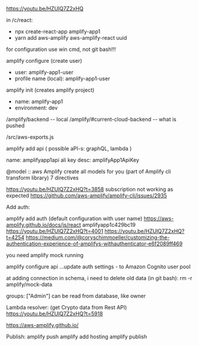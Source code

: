 https://youtu.be/HZUlQ7Z2xHQ

in /c/react:

- npx create-react-app amplify-app1
- yarn add aws-amplify aws-amplify-react uuid

for configuration use win cmd, not git bash!!!

amplify configure (create user)

- user: amplify-app1-user
- profile name (local): amplify-app1-user

amplify init (creates amplify project)

- name: amplify-app1
- environment: dev

/amplify/backend -- local
/amplify/#current-cloud-backend -- what is pushed

/src/aws-exports.js

amplify add api ( possible aPI-s: graphQL, lambda )

name: amplifyapp1api
ali key desc: amplifyApp1ApiKey

@model :: aws Amplify create all models for you (part of Amplify cli transform library)
7 directives

https://youtu.be/HZUlQ7Z2xHQ?t=3858
subscription not working as expected
https://github.com/aws-amplify/amplify-cli/issues/2935

Add auth:

amplify add auth (default configuration with user name)
https://aws-amplify.github.io/docs/js/react
amplifyapp1c429bc19
https://youtu.be/HZUlQ7Z2xHQ?t=4001
https://youtu.be/HZUlQ7Z2xHQ?t=4254
https://medium.com/@coryschimmoeller/customizing-the-authentication-experience-of-amplifys-withauthenticator-e6f2089ff469

you need amplify mock running

amplify configure api
...update auth settings - to Amazon Cognito user pool

at adding connection in schema, i need to delete old data (in git bash):
rm -r amplify/mock-data

groups: ["Admin"] can be read from database, like owner

Lambda resolver: (get Crypto data from Rest API)
https://youtu.be/HZUlQ7Z2xHQ?t=5918

https://aws-amplify.github.io/

Publish:
amplify push
amplify add hosting
amplify publish
